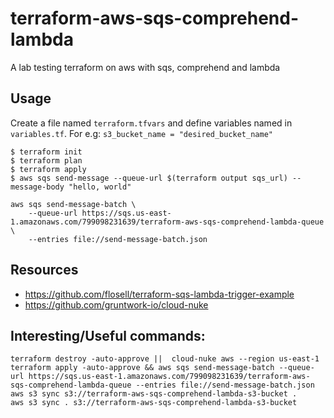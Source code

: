 # terraform-aws-sqs-comprehend-lambda
A lab testing terraform on aws with sqs, comprehend and lambda

## Usage

Create a file named `terraform.tfvars` and define variables named in `variables.tf`. For e.g:
`s3_bucket_name = "desired_bucket_name"`


```
$ terraform init
$ terraform plan
$ terraform apply
$ aws sqs send-message --queue-url $(terraform output sqs_url) --message-body "hello, world"
```

```
aws sqs send-message-batch \
    --queue-url https://sqs.us-east-1.amazonaws.com/799098231639/terraform-aws-sqs-comprehend-lambda-queue \
    --entries file://send-message-batch.json
```

## Resources

* https://github.com/flosell/terraform-sqs-lambda-trigger-example
* https://github.com/gruntwork-io/cloud-nuke

## Interesting/Useful commands:

```shell script
terraform destroy -auto-approve ||  cloud-nuke aws --region us-east-1 
terraform apply -auto-approve && aws sqs send-message-batch --queue-url https://sqs.us-east-1.amazonaws.com/799098231639/terraform-aws-sqs-comprehend-lambda-queue --entries file://send-message-batch.json
aws s3 sync s3://terraform-aws-sqs-comprehend-lambda-s3-bucket .
aws s3 sync . s3://terraform-aws-sqs-comprehend-lambda-s3-bucket
```


